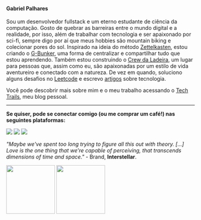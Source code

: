 #### Gabriel Palhares

Sou um desenvolvedor fullstack e um eterno estudante de ciência da computação. Gosto de quebrar as barreiras entre o mundo digital e a realidade, por isso, além de trabalhar com tecnologia e ser apaixonado por sci-fi, sempre digo por aí que meus hobbies são mountain biking e colecionar pores do sol. Inspirado na ideia do método <a href="https://zettelkasten.de/posts/overview/">Zettelkasten</a>, estou criando o <a href="https://gabrielpalhares.dev/gbunker/">G-Bunker</a>, uma forma de centralizar e compartilhar tudo que estou aprendendo. Também estou construindo o <a href="https://gabrielpalhares.dev/crewdaladeira/">Crew da Ladeira</a>, um lugar para pessoas que, assim como eu, são apaixonadas por um estilo de vida aventureiro e conectado com a natureza. De vez em quando, soluciono alguns desafios no <a href="https://leetcode.com/gabriel-palhares/">Leetcode</a> e escrevo <a href="https://dev.to/gabriel-palhares">artigos</a> sobre tecnologia.

Você pode descobrir mais sobre mim e o meu trabalho acessando o <a href="https://gabrielpalhares.dev/TechTrails">Tech Trails</a>, meu blog pessoal.

---
 
**Se quiser, pode se conectar comigo (ou me comprar um café!) nas seguintes plataformas:**
 
<a href = "mailto:gabrielpalharesdev@gmail.com"><img src="https://img.shields.io/badge/-Gmail-%23333?style=for-the-badge&logo=gmail&logoColor=white" target="_blank"></a>
<a href="https://www.linkedin.com/in/gabrielpalhares-" target="_blank"><img src="https://img.shields.io/badge/-LinkedIn-%230077B5?style=for-the-badge&logo=linkedin&logoColor=white" target="_blank"></a>
<a href="https://www.buymeacoffee.com/gabrielpalhares" target="_blank"><img src="https://img.shields.io/badge/Buy_Me_A_Coffee-FFDD00?style=for-the-badge&logo=buy-me-a-coffee&logoColor=black" target="_blank"></a>

*"Maybe we've spent too long trying to figure all this out with theory. [...] Love is the one thing that we're capable of perceiving, that transcends dimensions of time and space."* - Brand, **Interstellar**.
  
<div align="justify">
<a href="https://github.com/gabriel-palhares">
<img height="130em" src="https://github-readme-stats.vercel.app/api?username=gabriel-palhares&show_icons=true&theme=dracula&include_all_commits=true&count_private=true"/></a>
<img height="130em" src="https://github-readme-stats.vercel.app/api/top-langs/?username=gabriel-palhares&layout=compact&langs_count=7&theme=dracula"/>
</div>
